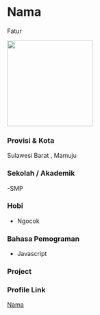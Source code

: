 # Nama
Fatur

<img src="https://avatars.githubusercontent.com/u/76021496?s=400&u=bab7885aeb5fd7b6c6ea8267ee2dfc85201684b1&v=4" width="200" height="200" align="center"/>

### Provisi & Kota

Sulawesi Barat , Mamuju

### Sekolah / Akademik

-SMP

### Hobi

- Ngocok


### Bahasa Pemograman 

- Javascript

### Project



### Profile Link

[Nama](https://github.com/Ftwrr)
